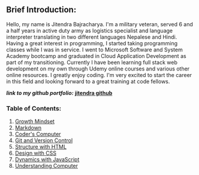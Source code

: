 ## Brief Introduction:

Hello, my name is Jitendra Bajracharya. I'm a military veteran, served 6 and a half years in active duty army as logistics specialist and language interpreter translating in two different languages Nepalese and Hindi. Having a great interest in programming, I started taking programming classes while I was in service. I went to Microsoft Software and System Academy bootcamp and graduated in Cloud Application Development as part of my transitioning. Currently I have been learning full stack web development on my own through Udemy online courses and various other online resources. I greatly enjoy coding. I'm very excited to start the career in this field and looking forward to a great training at code fellows. 

**_link to my github portfolio:_** [**jitendra github**](https://github.com/JBajracharya/)

### Table of Contents:

1. [Growth Mindset](growth-mindset.md)
2. [Markdown](learning-markdown.md)
3. [Coder's Computer](CodersComputer.md)
4. [Git and Version Control](git-use.md)
5. [Structure with HTML](web-page-html.md)
6. [Design with CSS](design-CSS.md)
7. [Dynamics with JavaScript](javascript.md) 
8. [Understanding Computer](computer-logics.md)
